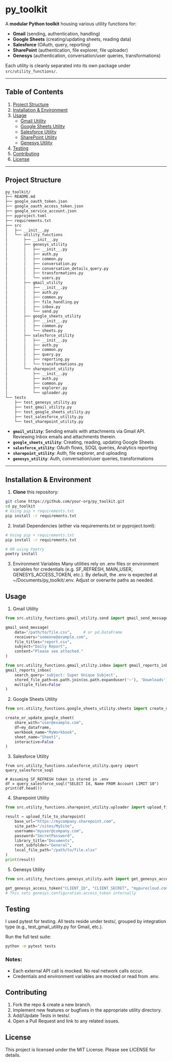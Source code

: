 # py_toolkit

A **modular Python toolkit** housing various utility functions for:
- **Gmail** (sending, authentication, handling)
- **Google Sheets** (creating/updating sheets, reading data)
- **Salesforce** (OAuth, query, reporting)
- **SharePoint** (authentication, file explorer, file uploader)
- **Genesys** (authentication, conversation/user queries, transformations)

Each utility is cleanly separated into its own package under `src/utility_functions/`.

---

## Table of Contents

1. [Project Structure](#project-structure)  
2. [Installation & Environment](#installation--environment)  
3. [Usage](#usage)  
   - [Gmail Utility](#1-gmail-utility)
   - [Google Sheets Utility](#2-google-sheets-utility)
   - [Salesforce Utility](#3-salesforce-utility)
   - [SharePoint Utility](#4-sharepoint-utility)
   - [Genesys Utility](#5-genesys-utility)
4. [Testing](#testing)  
5. [Contributing](#contributing)  
6. [License](#license)

---

## Project Structure
```bash
py_toolkit/ 
├── README.md
├── google_oauth_token.json
├── google_oauth_access_token.json
├── google_service_account.json
├── pyproject.toml
├── requirements.txt
├── src
│   ├── __init__.py
│   └── utility_functions
│       ├── __init__.py
│       ├── genesys_utility
│       │   ├── __init__.py
│       │   ├── auth.py
│       │   ├── common.py
│       │   ├── conversation.py
│       │   ├── conversation_details_query.py
│       │   ├── transformations.py
│       │   └── users.py
│       ├── gmail_utility
│       │   ├── __init__.py
│       │   ├── auth.py
│       │   ├── common.py
│       │   ├── file_handling.py
│       │   ├── inbox.py
│       │   └── send.py
│       ├── google_sheets_utility
│       │   ├── __init__.py
│       │   ├── common.py
│       │   └── sheets.py
│       ├── salesforce_utility
│       │   ├── __init__.py
│       │   ├── auth.py
│       │   ├── common.py
│       │   ├── query.py
│       │   ├── reporting.py
│       │   └── transformations.py
│       └── sharepoint_utility
│           ├── __init__.py
│           ├── auth.py
│           ├── common.py
│           ├── explorer.py
│           └── uploader.py
└── tests
    ├── test_genesys_utility.py
    ├── test_gmail_utility.py
    ├── test_google_sheets_utility.py
    ├── test_salesforce_utility.py
    └── test_sharepoint_utility.py
```

- **`gmail_utility`**: Sending emails with attachments via Gmail API. Reviewing Inbox emails and attachments therein.  
- **`google_sheets_utility`**: Creating, reading, updating Google Sheets  
- **`salesforce_utility`**: OAuth flows, SOQL queries, Analytics reporting  
- **`sharepoint_utility`**: Auth, file explorer, and uploading  
- **`genesys_utility`**: Auth, conversation/user queries, transformations  

---

## Installation & Environment

1. **Clone** this repository:

```bash
git clone https://github.com/your-org/py_toolkit.git
cd py_toolkit
# Using pip + requirements.txt
pip install -r requirements.txt
```

2. Install Dependencies (either via requirements.txt or pyproject.toml):
```bash
# Using pip + requirements.txt
pip install -r requirements.txt

# OR using Poetry 
poetry install
```

3. Environment Variables
Many utilities rely on .env files or environment variables for credentials (e.g. SF_REFRESH, MAIN_USER, GENESYS_ACCESS_TOKEN, etc.).
By default, the .env is expected at ~/Documents/py_toolkit/.env.
Adjust or overwrite paths as needed.

## Usage
1. Gmail Utility

```python
from src.utility_functions.gmail_utility.send import gmail_send_message

gmail_send_message(
    data="/path/to/file.csv",     # or pd.DataFrame
    receivers="someone@example.com",
    file_titles="report.csv",
    subject="Daily Report",
    content="Please see attached."
)
```

```python
from src.utility_functions.gmail_utility.inbox import gmail_reports_inbox
gmail_reports_inbox(
    search_query='subject: Super Unique Subject',
    stored_file_path=os.path.join(os.path.expanduser('~'), 'Downloads'),
    multiple_files=False
)

```

2. Google Sheets Utility
```python
from src.utility_functions.google_sheets_utility.sheets import create_or_update_google_sheet

create_or_update_google_sheet(
    share_with="user@example.com",
    df=my_dataframe,
    workbook_name="MyWorkbook",
    sheet_name="Sheet1",
    interactive=False
)
```

3. Salesforce Utility
```
from src.utility_functions.salesforce_utility.query import query_salesforce_soql

# Assuming SF_REFRESH token is stored in .env
df = query_salesforce_soql("SELECT Id, Name FROM Account LIMIT 10")
print(df.head())
```

4. Sharepoint Utility
```python
from src.utility_functions.sharepoint_utility.uploader import upload_file_to_sharepoint

result = upload_file_to_sharepoint(
    base_url="https://mycompany.sharepoint.com",
    site_path="/sites/MySite",
    username="myuser@company.com",
    password="SecretPassword",
    library_title="Documents",
    root_subfolder="General",
    local_file_path="/path/to/file.xlsx"
)
print(result)
```

5. Genesys Utility
```python
from src.utility_functions.genesys_utility.auth import get_genesys_access_token

get_genesys_access_token("CLIENT_ID", "CLIENT_SECRET", "mypurecloud.com")
# This sets genesys.configuration.access_token internally
```

## Testing 
I used pytest for testing. All tests reside under tests/, grouped by integration type (e.g., test_gmail_utility.py for Gmail, etc.).

Run the full test suite:
```bash
python -m pytest tests
```

### Notes:
- Each external API call is mocked. No real network calls occur.
- Credentials and environment variables are mocked or read from .env.

## Contributing
1. Fork the repo & create a new branch.
2. Implement new features or bugfixes in the appropriate utility directory.
3. Add/Update Tests in tests/.
4. Open a Pull Request and link to any related issues.

## License
This project is licensed under the MIT License. Please see LICENSE for details.

